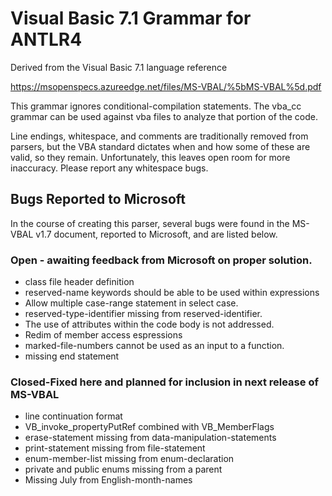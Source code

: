 # Visual Basic 7.1 Grammar for ANTLR4

Derived from the Visual Basic 7.1 language reference

https://msopenspecs.azureedge.net/files/MS-VBAL/%5bMS-VBAL%5d.pdf

This grammar ignores conditional-compilation statements. The vba_cc grammar can be used against vba files to analyze that portion of the code.

Line endings, whitespace, and comments are traditionally removed from parsers, but the VBA standard dictates when and how some of these are valid, so they remain. Unfortunately, this leaves open room for more inaccuracy. Please report any whitespace bugs.
## Bugs Reported to Microsoft
In the course of creating this parser, several bugs were found in the MS-VBAL v1.7 document, reported to Microsoft, and are listed below.
### Open - awaiting feedback from Microsoft on proper solution.
* class file header definition
* reserved-name keywords should be able to be used within expressions
* Allow multiple case-range statement in select case.
* reserved-type-identifier missing from reserved-identifier.
* The use of attributes within the code body is not addressed.
* Redim of member access espressions
* marked-file-numbers cannot be used as an input to a function.
* missing end statement

### Closed-Fixed here and planned for inclusion in next release of MS-VBAL
* line continuation format
* VB_invoke_propertyPutRef combined with VB_MemberFlags
* erase-statement missing from data-manipulation-statements
* print-statement missing from file-statement
* enum-member-list missing from enum-declaration
* private and public enums missing from a parent
* Missing July from English-month-names

